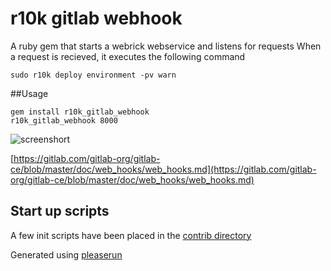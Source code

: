 # r10k gitlab webhook

A ruby gem that starts a webrick webservice and listens for requests
When a request is recieved, it executes the following command

    sudo r10k deploy environment -pv warn

##Usage

    gem install r10k_gitlab_webhook
    r10k_gitlab_webhook 8000

![screenshort](http://cl.ly/image/0p3U1H2C1q0q/Screenshot%202014-09-16%2012.08.25.png)

[https://gitlab.com/gitlab-org/gitlab-ce/blob/master/doc/web_hooks/web_hooks.md](https://gitlab.com/gitlab-org/gitlab-ce/blob/master/doc/web_hooks/web_hooks.md)

## Start up scripts

A few init scripts have been placed in the [contrib directory](https://github.com/spuder/r10k_gitlab_webhook/contrib)  

Generated using [pleaserun](https://github.com/jordansissel/pleaserun)




